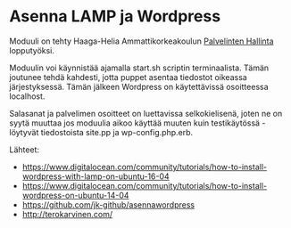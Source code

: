 # Asenna LAMP ja Wordpress

Moduuli on tehty Haaga-Helia Ammattikorkeakoulun [Palvelinten Hallinta](http://terokarvinen.com/2017/aikataulu-%E2%80%93-palvelinten-hallinta-ict4tn022-2-%E2%80%93-5-op-uusi-ops-loppukevat-2017-p2) lopputyöksi.

Moduulin voi käynnistää ajamalla start.sh scriptin terminaalista. Tämän joutunee tehdä kahdesti, jotta puppet asentaa tiedostot oikeassa järjestyksessä.
Tämän jälkeen Wordpress on käytettävissä osoitteessa localhost.

Salasanat ja palvelimen osoitteet on luettavissa selkokielisenä, joten ne on syytä muuttaa jos moduulia aikoo käyttää muuten kuin testikäytössä - löytyvät tiedostoista site.pp ja wp-config.php.erb.

Lähteet: 
* https://www.digitalocean.com/community/tutorials/how-to-install-wordpress-with-lamp-on-ubuntu-16-04
* https://www.digitalocean.com/community/tutorials/how-to-install-wordpress-on-ubuntu-14-04
* https://github.com/jk-github/asennawordpress
* http://terokarvinen.com/
